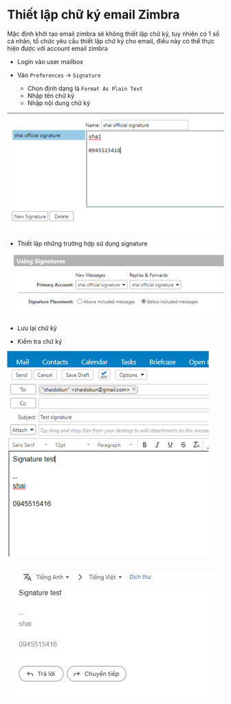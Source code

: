 # Thiết lập chữ ký email Zimbra

Mặc định khởi tạo email zimbra sẽ không thiết lập chữ ký, tuy nhiên có 1 số cá nhân, tổ chức yêu cầu thiết lập chữ ký cho email, điều này có thể thực hiện được với account email zimbra

- Login vào user mailbox

- Vào ```Preferences``` -> ```Signature```
    - Chọn định dạng là ```Format As Plain Text```
    - Nhập tên chữ ký
    - Nhập nội dung chữ ký

![](./images/zimbra_signature.png)

- Thiết lập những trường hợp sử dụng signature

![](./images/zimbra_signature_using.png)

- Lưu lại chữ ký

- Kiểm tra chữ ký

![](./images/zimbra_sign_below_mail.png)

![](./images/zimbra_sign_below_mail_recv.png)